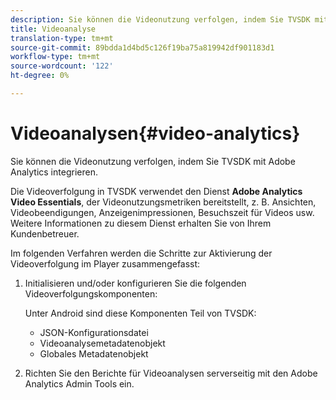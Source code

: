 ```yaml
---
description: Sie können die Videonutzung verfolgen, indem Sie TVSDK mit Adobe Analytics integrieren.
title: Videoanalyse
translation-type: tm+mt
source-git-commit: 89bdda1d4bd5c126f19ba75a819942df901183d1
workflow-type: tm+mt
source-wordcount: '122'
ht-degree: 0%

---
```



# Videoanalysen{#video-analytics}

Sie können die Videonutzung verfolgen, indem Sie TVSDK mit Adobe Analytics integrieren.

Die Videoverfolgung in TVSDK verwendet den Dienst **Adobe Analytics Video Essentials**, der Videonutzungsmetriken bereitstellt, z. B. Ansichten, Videobeendigungen, Anzeigenimpressionen, Besuchszeit für Videos usw. Weitere Informationen zu diesem Dienst erhalten Sie von Ihrem Kundenbetreuer.

Im folgenden Verfahren werden die Schritte zur Aktivierung der Videoverfolgung im Player zusammengefasst:

1. Initialisieren und/oder konfigurieren Sie die folgenden Videoverfolgungskomponenten:

   Unter Android sind diese Komponenten Teil von TVSDK:

   * JSON-Konfigurationsdatei
   * Videoanalysemetadatenobjekt
   * Globales Metadatenobjekt

1. Richten Sie den Berichte für Videoanalysen serverseitig mit den Adobe Analytics Admin Tools ein.

